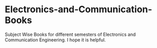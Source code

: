 # Electronics-and-Communication-Books
Subject Wise Books for different semesters of Electronics and Communication Engineering. I hope it is helpful.
